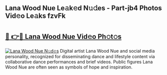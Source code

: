 ## Lana Wood Nue Le𝚊k𝚎d N𝚞𝚍es - Part-jb4 Photos Vid𝚎o Le𝚊ks fzvFk

# <h2><a href="http://fb0jr7p.evod.top/?m=Lana+Wood+Nue">🔗 👉🔴 Lana Wood Nue Vid𝚎o Ph𝚘t𝚘s</a></h2>

[![Lana Wood Nue N𝚞d𝚎s](https://i.imgur.com/8V9OHl7.gif)](http://fb0jr7p.evod.top/?m=Lana+Wood+Nue)
Digital artist Lana Wood Nue and social media personality, recognized for disseminating dance and lifestyle content via collaborative dance performances and brief videos. Public figures Lana Wood Nue are often seen as symbols of hope and inspiration. 
